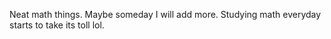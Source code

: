 Neat math things. Maybe someday I will add more. Studying math everyday starts to take its toll lol.